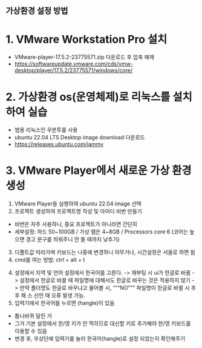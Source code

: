 ## 가상환경 설정 방법
# 1. VMware Workstation Pro 설치
 - VMware-player-17.5.2-23775571.zip 다운로드 후 압축 해제
 - https://softwareupdate.vmware.com/cds/vmw-desktop/player/17.5.2/23775571/windows/core/

# 2. 가상환경 os(운영체제)로 리눅스를 설치하여 실습
 - 범용 리눅스인 우분투를 사용
 - ubuntu 22.04 LTS Desktop image download 다운로드
 - https://releases.ubuntu.com/jammy

# 3. VMware Player에서 새로운 가상 환경 생성
1) VMware Player을 실행하여 ubuntu 22.04 image 선택
2) 프로젝트 생성하여 프로젝트명 작성 및 아이디 비번 만들기
 - 비번은 자주 사용하니, 중요 프로젝트가 아니라면 간단히
 - 세부설정: 하드 50~100GB / 가상 램은 4~8GB / Processors core 6
	 (코어는 높으면 경고 문구를 띄워주니 안 뜰 때까지 낮추기)
3) 디폴트값 따라가며 키보드는 나중에 변경하니 아무거나, 시간설정은 서울로 하면 됨
4) cmd를 여는 방법: ctrl + alt + t 


4. 설정에서 지역 및 언어 설정에서 한국어를 고른다.
-> 재부팅 시 ui가 한글로 바뀜
   -> 설정에서 한글로 바꿀 때 파일명에 대해서도 한글로 바꾸는 것은 적용하지 않기
-> 만약 폴더명도 한글로 바꾸냐고 물어볼 시, “““NO””” 파일명이 한글로 바뀔 시 추후 패
스 선언 때 오류 발생 가능.
6. 입력기에서 한국어를 누르면 (hangle)이 있음
- 톱니바퀴 달린 거
- 그거 기본 설정에서 한/영 키가 안 먹히므로 대신할 키로 추가해야 한/영 키보드를 이용할 수 있음
- 변경 후, 우상단에 입력기를 눌러 한국어(hangle)로 설정 되었는지 확인해주기
